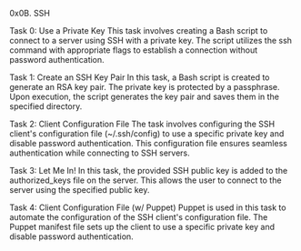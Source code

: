 0x0B. SSH

Task 0: Use a Private Key
This task involves creating a Bash script to connect to a server using SSH with a private key. The script utilizes the ssh command with appropriate flags to establish a connection without password authentication.

Task 1: Create an SSH Key Pair
In this task, a Bash script is created to generate an RSA key pair. The private key is protected by a passphrase. Upon execution, the script generates the key pair and saves them in the specified directory.

Task 2: Client Configuration File
The task involves configuring the SSH client's configuration file (~/.ssh/config) to use a specific private key and disable password authentication. This configuration file ensures seamless authentication while connecting to SSH servers.

Task 3: Let Me In!
In this task, the provided SSH public key is added to the authorized_keys file on the server. This allows the user to connect to the server using the specified public key.

Task 4: Client Configuration File (w/ Puppet)
Puppet is used in this task to automate the configuration of the SSH client's configuration file. The Puppet manifest file sets up the client to use a specific private key and disable password authentication.
